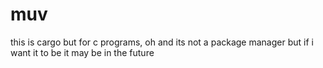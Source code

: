 # muv

this is cargo but for c programs, oh and its not a package manager but if i want it to be it may be in the future
